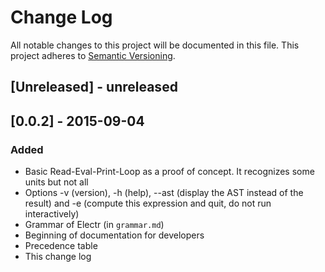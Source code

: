 # Change Log
All notable changes to this project will be documented in this file.
This project adheres to [Semantic Versioning](http://semver.org/).

## [Unreleased] - unreleased

## [0.0.2] - 2015-09-04
### Added
- Basic Read-Eval-Print-Loop as a proof of concept. It recognizes some
  units but not all
- Options -v (version), -h (help), --ast (display the AST instead of the
  result) and -e (compute this expression and quit, do not run
  interactively)
- Grammar of Electr (in `grammar.md`)
- Beginning of documentation for developers
- Precedence table
- This change log
